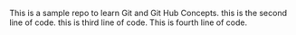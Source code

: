 This is a sample repo to learn Git and Git Hub Concepts.
this is the second line of code.
this is third line of code.
This is fourth line of code.
